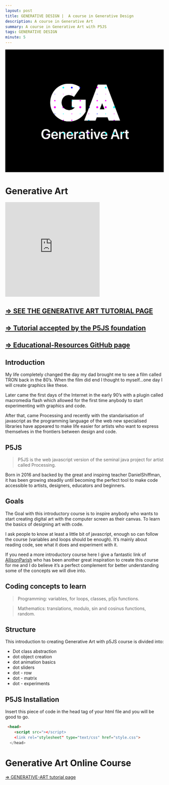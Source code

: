 ```yaml
---
layout: post
title: GENERATIVE DESIGN |  A course in Generative Design
description: A course in Generative Art
summary: A course in Generative Art with P5JS
tags: GENERATIVE DESIGN
minute: 5
---
```


![generative art course](/assets/images/code/GA/GA-1.png)

# Generative Art

<iframe src="https://preview.p5js.org/bernatferragut/embed/Hy437sycQ" style="height: 300px; border: none"></iframe>

## [=> SEE THE GENERATIVE ART TUTORIAL PAGE](https://ga-course.surge.sh/)

## [=> Tutorial accepted by the P5JS foundation](https://p5js.org/) 

## [=> Educational-Resources GitHub page](https://github.com/processing/p5.js/wiki/Educational-Resources)



## Introduction
My life completely changed the day my dad brought me to see a film called TRON back in the 80’s. When the film did end I thought to myself…one day I will create graphics like these.

Later came the first days of the Internet in the early 90’s with a plugin called macromedia flash which allowed for the first time anybody to start experimenting with graphics and code.

After that, came Processing and recently with the standarisation of javascript as the programming language of the web new specialised libraries have appeared to make life easier for artists who want to express themselves in the frontiers between design and code.

## P5JS
>P5JS is the web javascript version of the seminal java project for artist called Processing.

Born in 2016 and backed by the great and inspirng teacher DanielShiffman, it has been growing steadily until becoming the perfect tool to make code accessible to artists, designers, educators and beginners.

## Goals
The Goal with this introductory course is to inspire anybody who wants to start creating digital art with the computer screen as their canvas. To learn the basics of designing art with code.

I ask people to know at least a little bit of javascript, enough so can follow the course (variables and loops should be enough). It’s mainly about reading code, see what it does and experiment with it.

If you need a more introductory course here I give a fantastic link of [AllisonParish](https://www.decontextualize.com/) who has been another great inspiration to create this course for me and I do believe it’s a perfect complement for better understanding some of the concepts we will dive into.

## Coding concepts to learn
> Programming: variables, for loops, classes, p5js functions.

> Mathematics: translations, modulo, sin and cosinus functions, random.

## Structure
This introduction to creating Generative Art with p5JS course is divided into:

* Dot class abstraction
* dot object creation
* dot animation basics
* dot sliders
* dot - row
* dot - matrix
* dot - experiments

## P5JS Installation
Insert this piece of code in the head tag of your html file and you will be good to go.

```html
 <head>
    <script src="></script>
    <link rel="stylesheet" type="text/css" href="style.css">
  </head>

```
# Generative Art Online Course
[=> GENERATIVE-ART tutorial page](https://ga-course.surge.sh/)